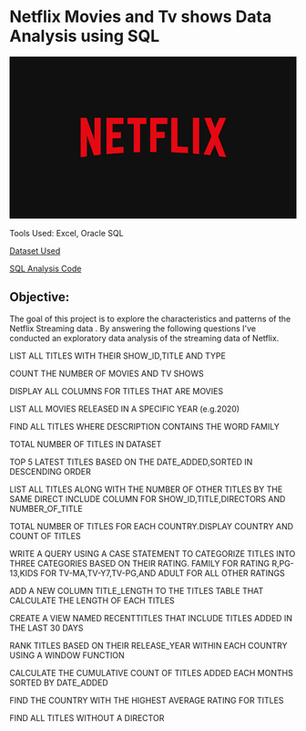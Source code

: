 # Netflix Movies and Tv shows Data Analysis using SQL
![Netflix Logo](https://github.com/Monica008/NETFLIX-SQL/blob/main/BrandAssets_Logos_01-Wordmark.jpg)

Tools Used: Excel, Oracle SQL

[Dataset Used](https://github.com/Monica008/NETFLIX-SQL/blob/main/netflix_titles.csv)

[SQL Analysis Code](https://github.com/Monica008/NETFLIX-SQL/blob/main/NETFLIX.sql)

## Objective:
The goal of this project is to explore the characteristics and patterns of the Netflix Streaming data . By answering the following questions I've conducted an exploratory data analysis of the streaming data of Netflix.

LIST ALL TITLES WITH THEIR SHOW_ID,TITLE AND TYPE

COUNT THE NUMBER OF MOVIES AND TV SHOWS

DISPLAY ALL COLUMNS FOR TITLES THAT ARE MOVIES

LIST ALL MOVIES RELEASED IN A SPECIFIC YEAR (e.g.2020)

FIND ALL TITLES WHERE DESCRIPTION CONTAINS THE WORD FAMILY

TOTAL NUMBER OF TITLES IN DATASET

TOP 5 LATEST TITLES BASED ON THE DATE_ADDED,SORTED IN DESCENDING ORDER

LIST ALL TITLES ALONG WITH THE NUMBER OF OTHER TITLES BY THE SAME DIRECT INCLUDE COLUMN FOR SHOW_ID,TITLE,DIRECTORS AND NUMBER_OF_TITLE

TOTAL NUMBER OF TITLES FOR EACH COUNTRY.DISPLAY COUNTRY AND COUNT OF TITLES

WRITE A QUERY USING A CASE STATEMENT TO CATEGORIZE TITLES INTO THREE CATEGORIES BASED ON THEIR RATING. FAMILY FOR RATING R,PG-13,KIDS FOR TV-MA,TV-Y7,TV-PG,AND ADULT FOR ALL OTHER RATINGS

ADD A NEW COLUMN TITLE_LENGTH TO THE TITLES TABLE THAT CALCULATE THE LENGTH OF EACH TITLES

CREATE A VIEW NAMED RECENTTITLES THAT INCLUDE TITLES ADDED IN THE LAST 30 DAYS

RANK TITLES BASED ON THEIR RELEASE_YEAR WITHIN EACH COUNTRY USING A WINDOW FUNCTION

CALCULATE THE CUMULATIVE COUNT OF TITLES ADDED EACH MONTHS SORTED BY DATE_ADDED

FIND THE COUNTRY WITH THE HIGHEST AVERAGE RATING FOR TITLES

FIND ALL TITLES WITHOUT A DIRECTOR




